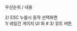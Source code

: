 우선순위 / 내용

2/          ESC 누를시 동작 선택화면   
1/          레일건 게이지 UI 화              #
3/          뮤트 버튼                                 